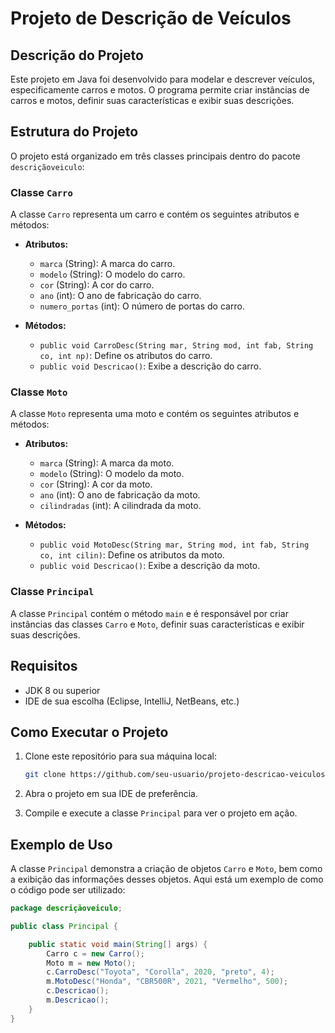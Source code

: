 # Projeto de Descrição de Veículos

## Descrição do Projeto

Este projeto em Java foi desenvolvido para modelar e descrever veículos, especificamente carros e motos. O programa permite criar instâncias de carros e motos, definir suas características e exibir suas descrições.

## Estrutura do Projeto

O projeto está organizado em três classes principais dentro do pacote `descriçãoveiculo`:

### Classe `Carro`

A classe `Carro` representa um carro e contém os seguintes atributos e métodos:

- **Atributos:**
  - `marca` (String): A marca do carro.
  - `modelo` (String): O modelo do carro.
  - `cor` (String): A cor do carro.
  - `ano` (int): O ano de fabricação do carro.
  - `numero_portas` (int): O número de portas do carro.

- **Métodos:**
  - `public void CarroDesc(String mar, String mod, int fab, String co, int np)`: Define os atributos do carro.
  - `public void Descricao()`: Exibe a descrição do carro.

### Classe `Moto`

A classe `Moto` representa uma moto e contém os seguintes atributos e métodos:

- **Atributos:**
  - `marca` (String): A marca da moto.
  - `modelo` (String): O modelo da moto.
  - `cor` (String): A cor da moto.
  - `ano` (int): O ano de fabricação da moto.
  - `cilindradas` (int): A cilindrada da moto.

- **Métodos:**
  - `public void MotoDesc(String mar, String mod, int fab, String co, int cilin)`: Define os atributos da moto.
  - `public void Descricao()`: Exibe a descrição da moto.

### Classe `Principal`

A classe `Principal` contém o método `main` e é responsável por criar instâncias das classes `Carro` e `Moto`, definir suas características e exibir suas descrições.

## Requisitos

- JDK 8 ou superior
- IDE de sua escolha (Eclipse, IntelliJ, NetBeans, etc.)

## Como Executar o Projeto

1. Clone este repositório para sua máquina local:
    ```bash
    git clone https://github.com/seu-usuario/projeto-descricao-veiculos.git
    ```

2. Abra o projeto em sua IDE de preferência.

3. Compile e execute a classe `Principal` para ver o projeto em ação.

## Exemplo de Uso

A classe `Principal` demonstra a criação de objetos `Carro` e `Moto`, bem como a exibição das informações desses objetos. Aqui está um exemplo de como o código pode ser utilizado:

```java
package descriçãoveiculo;

public class Principal {

    public static void main(String[] args) {
        Carro c = new Carro();
        Moto m = new Moto();
        c.CarroDesc("Toyota", "Corolla", 2020, "preto", 4);
        m.MotoDesc("Honda", "CBR500R", 2021, "Vermelho", 500);
        c.Descricao();
        m.Descricao();
    }
}

